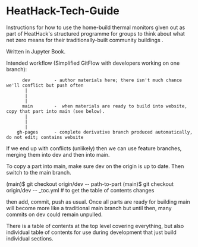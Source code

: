# HeatHack-Tech-Guide
Instructions for how to use the home-build thermal monitors given out as part of HeatHack's structured programme for groups to think about what net zero means for their traditionally-built community buildings .

Written in Jupyter Book.

Intended workflow (Simplified GitFlow with developers working on one branch):

          dev         - author materials here; there isn't much chance we'll conflict but push often
           |
           |
           |
          main        -  when materials are ready to build into website, copy that part into main (see below).
           |
           |
           |
        gh-pages      - complete derivative branch produced automatically, do not edit; contains website

If we end up with conflicts (unlikely) then we can use feature branches, merging them into dev and then into main.

To copy a part into main, make sure dev on the origin is up to date.  Then switch to the main branch.

(main)$ git checkout origin/dev -- path-to-part
(main)$ git checkout origin/dev -- _toc.yml      # to get the table of contents changes

then add, commit, push as usual.  Once all parts are ready for building main will become more like a traditional main branch but until then, many commits on dev could remain unpulled.

There is a table of contents at the top level covering everything, but also individual table of contents for use during development that just build individual sections.